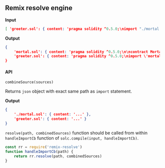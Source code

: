 ## Remix resolve engine

**Input**
```json
[ 'greeter.sol': { content: 'pragma solidity ^0.5.0;\nimport "./mortal.sol";\n\ncontract Greeter is Mortal {\n    /* Define variable greeting of the type string */\n    string greeting;\n\n    /* This runs when the contract is executed */\n    constructor(string memory _greeting) public {\n        greeting = _greeting;\n    }\n\n    /* Main function */\n    function greet() public view returns (string memory) {\n        return greeting;\n    }\n}\n' } ]
```

**Output**
```json
{
	'mortal.sol': { content: 'pragma solidity ^0.5.0;\n\ncontract Mortal {\n    /* Define variable owner of the type address */\n    address payable owner;\n\n    /* This function is executed at initialization and sets the owner of the contract */\n    function mortal() public { owner = msg.sender; }\n\n    /* Function to recover the funds on the contract */\n    function kill() public { if (msg.sender == owner) selfdestruct(owner); }\n}\n' },
	'greeter.sol': { content: 'pragma solidity ^0.5.0;\nimport \'mortal.sol\';\n\ncontract Greeter is Mortal {\n    /* Define variable greeting of the type string */\n    string greeting;\n\n    /* This runs when the contract is executed */\n    constructor(string memory _greeting) public {\n        greeting = _greeting;\n    }\n\n    /* Main function */\n    function greet() public view returns (string memory) {\n        return greeting;\n    }\n}\n' }
}
```
#### API

`combineSource(sources)`

Returns `json` object with exact same path as `import` statement.

**Output**
```json
{
	'./mortal.sol': { content: '...' },
	'greeter.sol': { content: '...' }
}
```

`resolve(path, combinedSources)` function should be called from within `handleImportCb` function of `solc.compile(input, handleImportCb)`.

```javascript
const rr = require('remix-resolve')
function handleImportCb(path) {
	return rr.resolve(path, combinedSources)
}
```
